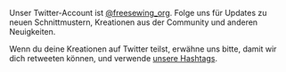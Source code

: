 ---
---

Unser Twitter-Account ist [@freesewing_org](https://twitter.com/freesewing_org). Folge uns für Updates zu neuen Schnittmustern, Kreationen aus der Community und anderen Neuigkeiten.

Wenn du deine Kreationen auf Twitter teilst, erwähne uns bitte, damit wir dich retweeten können, und verwende [unsere Hashtags](/community/hashtags/).


